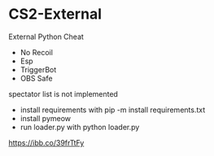 # CS2-External
External Python Cheat
- No Recoil
- Esp
- TriggerBot
- OBS Safe

spectator list is not implemented

- install requirements with pip -m install requirements.txt
- install pymeow
- run loader.py with python loader.py

https://ibb.co/39frTtFy

